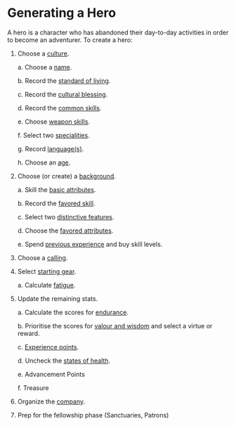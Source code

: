# Generating a Hero

A hero is a character who has abandoned their day-to-day activities in order to become an adventurer.  To create a hero:

1. Choose a [culture](cultures.md).

    a. Choose a [name](names.md).
    
    b. Record the [standard of living](standard-of-living.md).
    
    c. Record the [cultural blessing](cultural-blessing.md).  
    
    d. Record the [common skills](common-skill-list.md). 
    
    e. Choose [weapon skills](weapon-skill-list.md).
    
    f. Select two [specialities](specialities.md).
    
    g. Record [language(s)](languages.md).
    
    h. Choose an [age](age.md).
    
2. Choose (or create) a [background](background.md).

    a. Skill the [basic attributes](basic-attributes.md).
    
    b. Record the [favored skill](favored-skill.md).
    
    c. Select two [distinctive features](distinctive-features.md).
    
    d. Choose the [favored attributes](favored-attributes.md).
    
    e. Spend [previous experience](previous-experience.md) and buy skill levels.
    
3. Choose a [calling](callings.md).
    
4. Select [starting gear](starting-gear.md).
  
    a. Calculate [fatigue](fatigue.md).

5. Update the remaining stats.

    a. Calculate the scores for [endurance](endurance.md). 

    b. Prioritise the scores for [valour and wisdom](valor-wisdom.md) and select a virtue or reward.
    
    c. [Experience points](experience-point.md).
       
    d. Uncheck the [states of health](weary-miserable-wounded.md).

    e. Advancement Points

    f. Treasure
   
6. Organize the [company](company.md).
       
7. Prep for the fellowship phase (Sanctuaries, Patrons)

